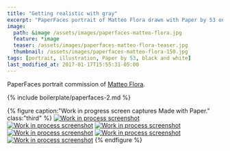 ```yaml
---
title: "Getting realistic with gray"
excerpt: "PaperFaces portrait of Matteo Flora drawn with Paper by 53 on an iPad."
image: 
  path: &image /assets/images/paperfaces-matteo-flora.jpg 
  feature: *image
  teaser: /assets/images/paperfaces-matteo-flora-teaser.jpg
  thumbnail: /assets/images/paperfaces-matteo-flora-150.jpg
tags: [portrait, illustration, Paper by 53, black and white]
last_modified_at: 2017-01-17T15:55:31-05:00
---
```


PaperFaces portrait commission of [Matteo Flora](http://mgpf.it/).

{% include boilerplate/paperfaces-2.md %}

{% figure caption:"Work in progress screen captures Made with Paper." class:"third" %}
[![Work in process screenshot](/assets/images/paperfaces-matteo-flora-process-1-600.jpg)](/assets/images/paperfaces-matteo-flora-process-1-lg.jpg)
[![Work in process screenshot](/assets/images/paperfaces-matteo-flora-process-2-600.jpg)](/assets/images/paperfaces-matteo-flora-process-2-lg.jpg)
[![Work in process screenshot](/assets/images/paperfaces-matteo-flora-process-3-600.jpg)](/assets/images/paperfaces-matteo-flora-process-3-lg.jpg)
[![Work in process screenshot](/assets/images/paperfaces-matteo-flora-process-4-600.jpg)](/assets/images/paperfaces-matteo-flora-process-4-lg.jpg)
[![Work in process screenshot](/assets/images/paperfaces-matteo-flora-process-5-600.jpg)](/assets/images/paperfaces-matteo-flora-process-5-lg.jpg)
[![Work in process screenshot](/assets/images/paperfaces-matteo-flora-process-6-600.jpg)](/assets/images/paperfaces-matteo-flora-process-6-lg.jpg)
{% endfigure %}
